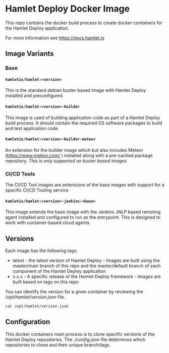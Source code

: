 # Hamlet Deploy Docker Image

This repo contains the docker build process to create docker containers for the Hamlet Deploy application.

For more information see https://docs.hamlet.io

## Image Variants

### Base

#### ```hamletio/hamlet:<version>```

This is the standard debian buster based image with Hamlet Deploy installed and preconfigured.

#### ```hamletio/hamlet:<version>-builder```

This image is used of building application code as part of a Hamlet Deploy build process. It should contain the required OS software packages to build and test application code

#### ```hamletio/hamlet:<version>-builder-meteor```

An extension for the builder image which but also includes Meteor (https://www.meteor.com/ ) installed along with a pre-cached package repository. *This is only supported on buster based images*

### CI/CD Tools

The CI/CD Tool images are extensions of the base images with support for a specific CI/CD Tooling service

#### ```hamletio/hamlet:<version>-jenkins-<base>```

This image extends the base image with the Jenkins JNLP based remoting agent installed and configured to run as the entrypoint. This is designed to work with container-based cloud agents.

## Versions

Each image has the following tags:

- latest - the latest version of Hamlet Deploy - Images are built using the master/main branch of this repo and the master/default branch of each component of the Hamlet Deploy application
- x.x.x - A specific release of the Hamlet Deploy framework - Images are built based on tags on this repo

You can identify the version for a given container by reviewing the _/opt/hamlet/version.json_ file.

```bash
cat /opt/hamlet/version.json
```

## Configuration

This docker containers main process is to clone specific versions of the Hamlet Deploy repositories. The _./config.json_ file determines which repositories to clone and their unique branch/tags.